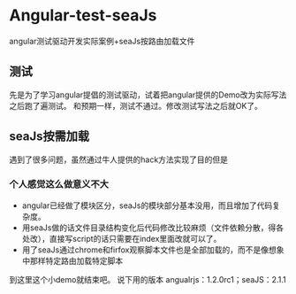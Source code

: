 Angular-test-seaJs
============

angular测试驱动开发实际案例+seaJs按路由加载文件

## 测试

先是为了学习angular提倡的测试驱动，试着把angular提供的Demo改为实际写法之后跑了遍测试。
和预期一样，测试不通过。修改测试写法之后就OK了。

## seaJs按需加载

遇到了很多问题，虽然通过牛人提供的hack方法实现了目的但是

### 个人感觉这么做意义不大

- angular已经做了模块区分，seaJs的模块部分基本没用，而且增加了代码复杂度。
- 用seaJs做的话文件目录结构变化后代码修改比较麻烦（文件依赖分散，得各处改），直接写script的话只需要在index里面改就可以了。
- 用了seaJs通过chrome和firfox观察脚本文件也是全部加载的，而不是像想象中那样特定路由加载特定脚本

到这里这个小demo就结束吧。
说下用的版本
angualrjs：1.2.0rc1；seaJS：2.1.1